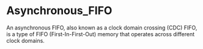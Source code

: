 # Asynchronous_FIFO
An asynchronous FIFO, also known as a clock domain crossing (CDC) FIFO, is a type of FIFO (First-In-First-Out) memory that operates across different clock domains.
